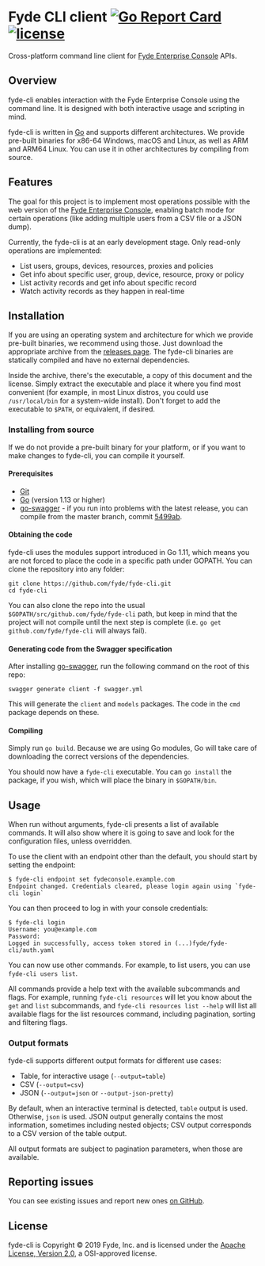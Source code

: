 Fyde CLI client [![Go Report Card](https://goreportcard.com/badge/github.com/fyde/fyde-cli)](https://goreportcard.com/report/github.com/fyde/fyde-cli) [![license](https://img.shields.io/github/license/fyde/fyde-cli.svg)](https://github.com/fyde/fyde-cli/blob/master/LICENSE)
===============

Cross-platform command line client for [Fyde Enterprise Console](https://fyde.github.io/docs/fyde-enterprise-console) APIs.

## Overview

fyde-cli enables interaction with the Fyde Enterprise Console using the command line.
It is designed with both interactive usage and scripting in mind.

fyde-cli is written in [Go](https://golang.org) and supports different architectures.
We provide pre-built binaries for x86-64 Windows, macOS and Linux, as well as ARM and ARM64 Linux.
You can use it in other architectures by compiling from source.

## Features

The goal for this project is to implement most operations possible with the web version of the [Fyde Enterprise Console](https://fyde.github.io/docs/fyde-enterprise-console), enabling batch mode for certain operations (like adding multiple users from a CSV file or a JSON dump).

Currently, the fyde-cli is at an early development stage.
Only read-only operations are implemented:

 - List users, groups, devices, resources, proxies and policies
 - Get info about specific user, group, device, resource, proxy or policy
 - List activity records and get info about specific record
 - Watch activity records as they happen in real-time

## Installation

If you are using an operating system and architecture for which we provide pre-built binaries, we recommend using those.
Just download the appropriate archive from the [releases page](https://github.com/fyde/fyde-cli/releases).
The fyde-cli binaries are statically compiled and have no external dependencies.

Inside the archive, there's the executable, a copy of this document and the license. Simply extract the executable and place it where you find most convenient (for example, in most Linux distros, you could use `/usr/local/bin` for a system-wide install).
Don't forget to add the executable to `$PATH`, or equivalent, if desired.

### Installing from source

If we do not provide a pre-built binary for your platform, or if you want to make changes to fyde-cli, you can compile it yourself.

#### Prerequisites

 - [Git](https://git-scm.com/)
 - [Go](https://golang.org) (version 1.13 or higher)
 - [go-swagger](https://github.com/go-swagger/go-swagger) - if you run into problems with the latest release, you can compile from the master branch, commit [5499ab](https://github.com/go-swagger/go-swagger/commit/5499abf2a8c86a57f3a8112aca47a624f609689e).

#### Obtaining the code

fyde-cli uses the modules support introduced in Go 1.11, which means you are not forced to place the code in a specific path under GOPATH. You can clone the repository into any folder:

```
git clone https://github.com/fyde/fyde-cli.git
cd fyde-cli
```

You can also clone the repo into the usual `$GOPATH/src/github.com/fyde/fyde-cli` path, but keep in mind that the project will not compile until the next step is complete (i.e. `go get github.com/fyde/fyde-cli` will always fail).

#### Generating code from the Swagger specification

After installing [go-swagger](https://github.com/go-swagger/go-swagger), run the following command on the root of this repo:

`swagger generate client -f swagger.yml`

This will generate the `client` and `models` packages.
The code in the `cmd` package depends on these.

#### Compiling

Simply run `go build`.
Because we are using Go modules, Go will take care of downloading the correct versions of the dependencies.

You should now have a `fyde-cli` executable.
You can `go install` the package, if you wish, which will place the binary in `$GOPATH/bin`.

## Usage

When run without arguments, fyde-cli presents a list of available commands.
It will also show where it is going to save and look for the configuration files, unless overridden.

To use the client with an endpoint other than the default, you should start by setting the endpoint:

```
$ fyde-cli endpoint set fydeconsole.example.com
Endpoint changed. Credentials cleared, please login again using `fyde-cli login`
```

You can then proceed to log in with your console credentials:

```
$ fyde-cli login
Username: you@example.com
Password:
Logged in successfully, access token stored in (...)fyde/fyde-cli/auth.yaml
```

You can now use other commands. For example, to list users, you can use `fyde-cli users list`.

All commands provide a help text with the available subcommands and flags.
For example, running `fyde-cli resources` will let you know about the `get` and `list` subcommands, and `fyde-cli resources list --help` will list all available flags for the list resources command, including pagination, sorting and filtering flags.

### Output formats

fyde-cli supports different output formats for different use cases:

 - Table, for interactive usage (`--output=table`)
 - CSV (`--output=csv`)
 - JSON (`--output=json` or `--output-json-pretty`)

By default, when an interactive terminal is detected, `table` output is used.
Otherwise, `json` is used.
JSON output generally contains the most information, sometimes including nested objects; CSV output corresponds to a CSV version of the table output.

All output formats are subject to pagination parameters, when those are available.

## Reporting issues

You can see existing issues and report new ones [on GitHub](https://github.com/fyde/fyde-cli/issues).

## License

fyde-cli is Copyright © 2019 Fyde, Inc. and is licensed under the [Apache License, Version 2.0](http://www.apache.org/licenses/LICENSE-2.0), a OSI-approved license.